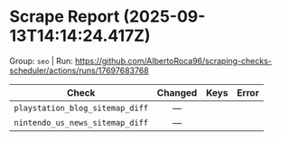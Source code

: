 # Scrape Report (2025-09-13T14:14:24.417Z)

Group: `seo`  |  Run: https://github.com/AlbertoRoca96/scraping-checks-scheduler/actions/runs/17697683768

| Check | Changed | Keys | Error |
|---|:---:|:--|:--|
| `playstation_blog_sitemap_diff` | — |  |  |
| `nintendo_us_news_sitemap_diff` | — |  |  |
